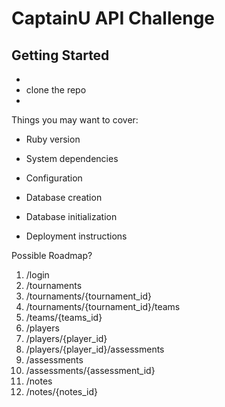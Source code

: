 # CaptainU API Challenge

## Getting Started
-
- clone the repo
-

Things you may want to cover:

* Ruby version

* System dependencies

* Configuration

* Database creation

* Database initialization

* Deployment instructions


Possible Roadmap?
  1. /login
  2. /tournaments
  3. /tournaments/{tournament_id}
  4. /tournaments/{tournament_id}/teams
  5. /teams/{teams_id}
  6. /players
  7. /players/{player_id}
  8. /players/{player_id}/assessments
  9. /assessments
  10. /assessments/{assessment_id}
  11. /notes
  12. /notes/{notes_id}
